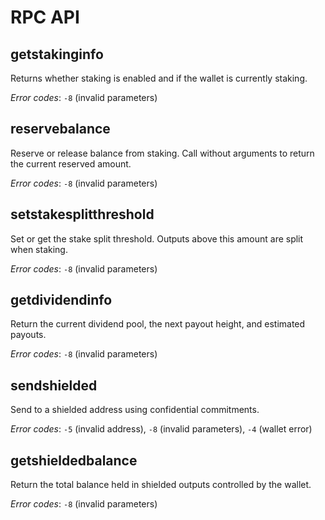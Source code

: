 # RPC API

## getstakinginfo
Returns whether staking is enabled and if the wallet is currently staking.

*Error codes*: `-8` (invalid parameters)

## reservebalance
Reserve or release balance from staking. Call without arguments to return the current reserved amount.

*Error codes*: `-8` (invalid parameters)

## setstakesplitthreshold
Set or get the stake split threshold. Outputs above this amount are split when staking.

*Error codes*: `-8` (invalid parameters)

## getdividendinfo
Return the current dividend pool, the next payout height, and estimated payouts.

*Error codes*: `-8` (invalid parameters)

## sendshielded
Send to a shielded address using confidential commitments.

*Error codes*: `-5` (invalid address), `-8` (invalid parameters), `-4` (wallet error)

## getshieldedbalance
Return the total balance held in shielded outputs controlled by the wallet.

*Error codes*: `-8` (invalid parameters)

